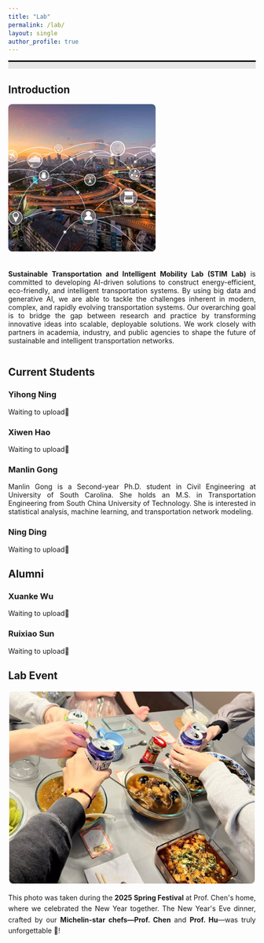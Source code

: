 ```yaml
---
title: "Lab"
permalink: /lab/
layout: single
author_profile: true
---
```


<div style="border-top: 3px solid black;"></div>
<div style="background-color: #e5e5e5; height: 1em; margin-bottom: 0.5em;"></div>


<h2>Introduction</h2>

<div style="display: flex; align-items: flex-start; gap: 20px; margin-top: 0px; flex-wrap: wrap;">
  <div style="flex: 0 0 auto;">
    <img src="../images/2_ITS.png"
         alt="Intelligent Transportation System"
         style="width: 300px; height: auto; max-width: 100%; border-radius: 8px;">
  </div>

  <div style="flex: 1; min-width: 300px;">
    <p style="text-align: justify;">
      <b>Sustainable Transportation and Intelligent Mobility Lab (STIM Lab)</b> is committed to developing AI-driven solutions to construct energy-efficient, eco-friendly, and intelligent transportation systems. By using big data and generative AI, we are able to tackle the challenges inherent in modern, complex, and rapidly evolving transportation systems. Our overarching goal is to bridge the gap between research and practice by transforming innovative ideas into scalable, deployable solutions. We work closely with partners in academia, industry, and public agencies to shape the future of sustainable and intelligent transportation networks.
    </p>
  </div>
</div>


<h2>Current Students</h2>

<h3>Yihong Ning</h3>
Waiting to upload🫡<br>

<h3>Xiwen Hao</h3>
Waiting to upload🫡<br>

<h3>Manlin Gong</h3>
<div style="text-align: justify;">
  Manlin Gong is a Second-year Ph.D. student in Civil Engineering at University of South Carolina. She holds an M.S. in Transportation Engineering from South China University of Technology. She is interested in statistical analysis, machine learning, and transportation network modeling.<br>
</div>

<h3>Ning Ding</h3>
Waiting to upload🫡<br>

<h2>Alumni</h2>

<h3>Xuanke Wu</h3>
Waiting to upload🫡<br>

<h3>Ruixiao Sun</h3>
Waiting to upload🫡<br>


<h2>Lab Event</h2>

<div style="text-align: center; margin-top: 20px;">
  <!-- Image -->
  <img src="../images/Spring Festrival.jpeg" alt="Spring Festival" style="width: 500px; height: auto; border-radius: 8px;">

  <!-- Text -->
  <div style="margin-top: 15px; max-width: 700px; margin-left: auto; margin-right: auto;">
    <p style="font-size: 14px; text-align: justify; line-height: 1.6; margin: 0;">
      This photo was taken during the <b>2025 Spring Festival</b> at Prof. Chen's home, where we celebrated the New Year together. The New Year's Eve dinner, crafted by our <b>Michelin-star chefs—Prof. Chen</b> and <b>Prof. Hu</b>—was truly unforgettable 🍾!
    </p>
  </div>
</div>







